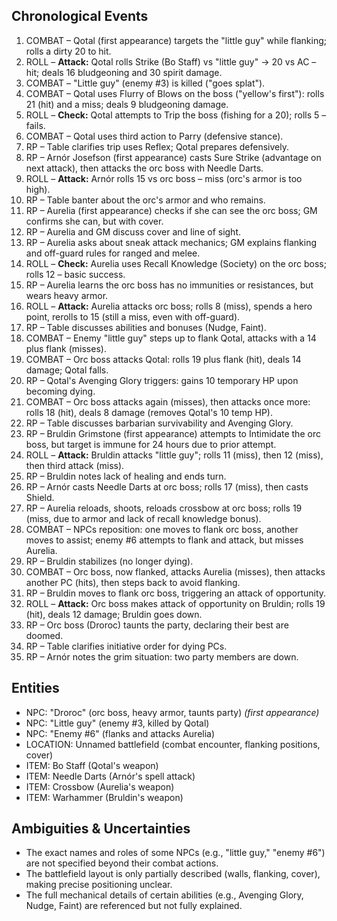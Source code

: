 ## Chronological Events

1. COMBAT – Qotal (first appearance) targets the "little guy" while flanking; rolls a dirty 20 to hit.
2. ROLL – **Attack:** Qotal rolls Strike (Bo Staff) vs "little guy" → 20 vs AC – hit; deals 16 bludgeoning and 30 spirit damage.
3. COMBAT – "Little guy" (enemy #3) is killed ("goes splat").
4. COMBAT – Qotal uses Flurry of Blows on the boss ("yellow's first"): rolls 21 (hit) and a miss; deals 9 bludgeoning damage.
5. ROLL – **Check:** Qotal attempts to Trip the boss (fishing for a 20); rolls 5 – fails.
6. COMBAT – Qotal uses third action to Parry (defensive stance).
7. RP – Table clarifies trip uses Reflex; Qotal prepares defensively.
8. RP – Arnór Josefson (first appearance) casts Sure Strike (advantage on next attack), then attacks the orc boss with Needle Darts.
9. ROLL – **Attack:** Arnór rolls 15 vs orc boss – miss (orc's armor is too high).
10. RP – Table banter about the orc's armor and who remains.
11. RP – Aurelia (first appearance) checks if she can see the orc boss; GM confirms she can, but with cover.
12. RP – Aurelia and GM discuss cover and line of sight.
13. RP – Aurelia asks about sneak attack mechanics; GM explains flanking and off-guard rules for ranged and melee.
14. ROLL – **Check:** Aurelia uses Recall Knowledge (Society) on the orc boss; rolls 12 – basic success.
15. RP – Aurelia learns the orc boss has no immunities or resistances, but wears heavy armor.
16. ROLL – **Attack:** Aurelia attacks orc boss; rolls 8 (miss), spends a hero point, rerolls to 15 (still a miss, even with off-guard).
17. RP – Table discusses abilities and bonuses (Nudge, Faint).
18. COMBAT – Enemy "little guy" steps up to flank Qotal, attacks with a 14 plus flank (misses).
19. COMBAT – Orc boss attacks Qotal: rolls 19 plus flank (hit), deals 14 damage; Qotal falls.
20. RP – Qotal's Avenging Glory triggers: gains 10 temporary HP upon becoming dying.
21. COMBAT – Orc boss attacks again (misses), then attacks once more: rolls 18 (hit), deals 8 damage (removes Qotal's 10 temp HP).
22. RP – Table discusses barbarian survivability and Avenging Glory.
23. RP – Bruldin Grimstone (first appearance) attempts to Intimidate the orc boss, but target is immune for 24 hours due to prior attempt.
24. ROLL – **Attack:** Bruldin attacks "little guy"; rolls 11 (miss), then 12 (miss), then third attack (miss).
25. RP – Bruldin notes lack of healing and ends turn.
26. RP – Arnór casts Needle Darts at orc boss; rolls 17 (miss), then casts Shield.
27. RP – Aurelia reloads, shoots, reloads crossbow at orc boss; rolls 19 (miss, due to armor and lack of recall knowledge bonus).
28. COMBAT – NPCs reposition: one moves to flank orc boss, another moves to assist; enemy #6 attempts to flank and attack, but misses Aurelia.
29. RP – Bruldin stabilizes (no longer dying).
30. COMBAT – Orc boss, now flanked, attacks Aurelia (misses), then attacks another PC (hits), then steps back to avoid flanking.
31. RP – Bruldin moves to flank orc boss, triggering an attack of opportunity.
32. ROLL – **Attack:** Orc boss makes attack of opportunity on Bruldin; rolls 19 (hit), deals 12 damage; Bruldin goes down.
33. RP – Orc boss (Droroc) taunts the party, declaring their best are doomed.
34. RP – Table clarifies initiative order for dying PCs.
35. RP – Arnór notes the grim situation: two party members are down.

## Entities

- NPC: "Droroc" (orc boss, heavy armor, taunts party) *(first appearance)*
- NPC: "Little guy" (enemy #3, killed by Qotal)
- NPC: "Enemy #6" (flanks and attacks Aurelia)
- LOCATION: Unnamed battlefield (combat encounter, flanking positions, cover)
- ITEM: Bo Staff (Qotal's weapon)
- ITEM: Needle Darts (Arnór's spell attack)
- ITEM: Crossbow (Aurelia's weapon)
- ITEM: Warhammer (Bruldin's weapon)

## Ambiguities & Uncertainties

- The exact names and roles of some NPCs (e.g., "little guy," "enemy #6") are not specified beyond their combat actions.
- The battlefield layout is only partially described (walls, flanking, cover), making precise positioning unclear.
- The full mechanical details of certain abilities (e.g., Avenging Glory, Nudge, Faint) are referenced but not fully explained.